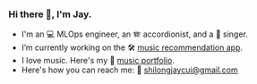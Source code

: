 ### Hi there 👋, I'm Jay.

- I'm an 💻 MLOps engineer, an 🪗 accordionist, and a 🎤 singer.
- I’m currently working on the 🛠️ [music recommendation app](https://github.com/shilongjaycui/music-recommendation-app).
- I love music. Here's my 🎵 [music portfolio](https://www.tiktok.com/@shilongjaycui).
- Here's how you can reach me: 📧 shilongjaycui@gmail.com
